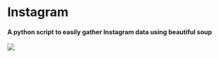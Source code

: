 # Instagram

#### A python script to easily gather Instagram data using beautiful soup 



![](./insta.png)
